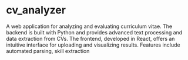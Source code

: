 # cv_analyzer

A web application for analyzing and evaluating curriculum vitae.
The backend is built with Python and provides advanced text processing and data extraction from CVs.
The frontend, developed in React, offers an intuitive interface for uploading and visualizing results.
Features include automated parsing, skill extraction
